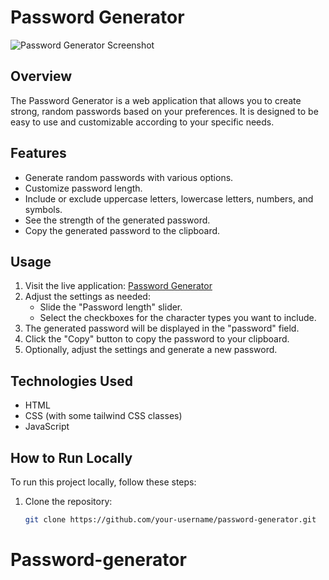 # Password Generator

![Password Generator Screenshot](screenshot.png)

## Overview

The Password Generator is a web application that allows you to create strong, random passwords based on your preferences. It is designed to be easy to use and customizable according to your specific needs.

## Features

- Generate random passwords with various options.
- Customize password length.
- Include or exclude uppercase letters, lowercase letters, numbers, and symbols.
- See the strength of the generated password.
- Copy the generated password to the clipboard.

## Usage

1. Visit the live application: [Password Generator](https://your-app-url.com)
2. Adjust the settings as needed:
   - Slide the "Password length" slider.
   - Select the checkboxes for the character types you want to include.
3. The generated password will be displayed in the "password" field.
4. Click the "Copy" button to copy the password to your clipboard.
5. Optionally, adjust the settings and generate a new password.

## Technologies Used

- HTML
- CSS (with some tailwind CSS classes)
- JavaScript

## How to Run Locally

To run this project locally, follow these steps:

1. Clone the repository:

   ```bash
   git clone https://github.com/your-username/password-generator.git
# Password-generator